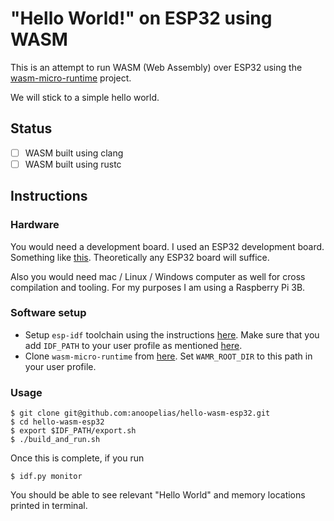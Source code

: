 # "Hello World!" on ESP32 using WASM 
This is an attempt to run WASM (Web Assembly) over ESP32 using the [wasm-micro-runtime](https://github.com/bytecodealliance/wasm-micro-runtime) project.

We will stick to a simple hello world.

## Status

- [ ] WASM built using clang
- [ ] WASM built using rustc

## Instructions

### Hardware
You would need a development board. I used an ESP32 development board. Something like [this](https://robocraze.com/products/nodemcu-32-wifi-bluetooth-esp32-development-board30-pin). Theoretically any ESP32 board will suffice.

Also you would need mac / Linux / Windows computer as well for cross compilation and tooling. For my purposes I am using a Raspberry Pi 3B.

### Software setup
- Setup `esp-idf` toolchain using the instructions [here](https://docs.espressif.com/projects/esp-idf/en/latest/esp32/get-started/linux-macos-setup.html). Make sure that you add `IDF_PATH` to your user profile as mentioned [here](https://docs.espressif.com/projects/esp-idf/en/v3.3.1/get-started/add-idf_path-to-profile.html).
- Clone `wasm-micro-runtime` from [here](https://github.com/bytecodealliance/wasm-micro-runtime). Set `WAMR_ROOT_DIR` to this path in your user profile.

### Usage

```
$ git clone git@github.com:anoopelias/hello-wasm-esp32.git
$ cd hello-wasm-esp32
$ export $IDF_PATH/export.sh
$ ./build_and_run.sh
```

Once this is complete, if you run 

```
$ idf.py monitor
```

You should be able to see relevant "Hello World" and memory locations printed in terminal.
